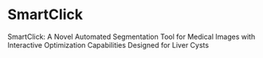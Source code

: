 # SmartClick
SmartClick: A Novel Automated Segmentation Tool for Medical Images with Interactive Optimization Capabilities Designed for Liver Cysts
